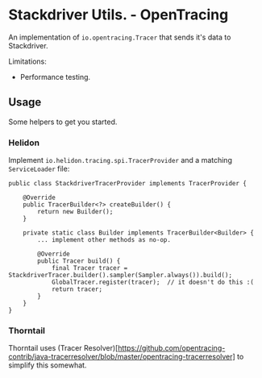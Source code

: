# Stackdriver Utils. - OpenTracing #

An implementation of `io.opentracing.Tracer` that sends it's data to Stackdriver.

Limitations:
* Performance testing.

## Usage ##

Some helpers to get you started.

### Helidon ###

Implement `io.helidon.tracing.spi.TracerProvider` and a matching `ServiceLoader` file:

	public class StackdriverTracerProvider implements TracerProvider {

		@Override
		public TracerBuilder<?> createBuilder() {
			return new Builder();
		}

		private static class Builder implements TracerBuilder<Builder> {
			... implement other methods as no-op.

			@Override
			public Tracer build() {
				final Tracer tracer = StackdriverTracer.builder().sampler(Sampler.always()).build();
				GlobalTracer.register(tracer);  // it doesn't do this :(
				return tracer;
			}
		}
	}

### Thorntail ###

Thorntail uses (Tracer Resolver)[https://github.com/opentracing-contrib/java-tracerresolver/blob/master/opentracing-tracerresolver] to simplify this somewhat.
